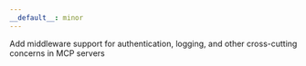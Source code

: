 ```yaml
---
__default__: minor
---
```


Add middleware support for authentication, logging, and other cross-cutting concerns in MCP servers
